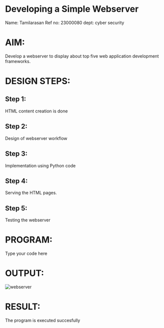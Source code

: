 # Developing a Simple Webserver
Name: Tamilarasan
Ref no: 23000080
dept: cyber security
# AIM:

Develop a webserver to display about top five web application development frameworks.

# DESIGN STEPS:

## Step 1:

HTML content creation is done

## Step 2:

Design of webserver workflow

## Step 3:

Implementation using Python code

## Step 4:

Serving the HTML pages.

## Step 5:

Testing the webserver
# PROGRAM:
Type your code here
# OUTPUT:
![webserver](https://github.com/KSTamilarasan17/Web_server/assets/138849236/b565e748-2bcd-4944-a071-8d6742d3a59a)

# RESULT:

The program is executed succesfully
